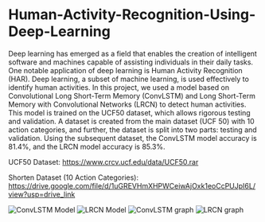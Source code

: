 # Human-Activity-Recognition-Using-Deep-Learning
Deep learning has emerged as a field that enables the creation of intelligent software and machines capable of assisting individuals in their daily tasks. One notable application of deep learning is Human Activity Recognition (HAR). Deep learning, a subset of machine learning, is used effectively to identify human activities. In this project, we used a model based on Convolutional Long Short-Term Memory (ConvLSTM) and Long Short-Term Memory with Convolutional Networks (LRCN) to detect human activities. This model is trained on the UCF50 dataset, which allows rigorous testing and validation. A dataset is created from the main dataset (UCF 50) with 10 action categories, and further, the dataset is split into two parts: testing and validation. Using the subsequent dataset, the ConvLSTM model accuracy is 81.4%, and the LRCN model accuracy is 85.3%.

UCF50 Dataset: https://www.crcv.ucf.edu/data/UCF50.rar

Shorten Dataset (10 Action Categories): https://drive.google.com/file/d/1uGREVHmXHPWCeiwAjOxk1eoCcPUJpI6L/view?usp=drive_link

![ConvLSTM Model](https://github.com/sravanthvk/Human-Activity-Recognition-Using-Deep-Learning/assets/111895531/84bf3e3b-3561-4e74-8365-9b26f43eaff7)
![LRCN Model](https://github.com/sravanthvk/Human-Activity-Recognition-Using-Deep-Learning/assets/111895531/67125896-b86f-4563-bb7a-e832329b25b0)
![ConvLSTM graph](https://github.com/sravanthvk/Human-Activity-Recognition-Using-Deep-Learning/assets/111895531/e046496f-2d92-4b4f-95e8-4b47113b1d11)
![LRCN graph](https://github.com/sravanthvk/Human-Activity-Recognition-Using-Deep-Learning/assets/111895531/ae29c4bc-0a15-4e22-a0bc-dec0652755bf)
